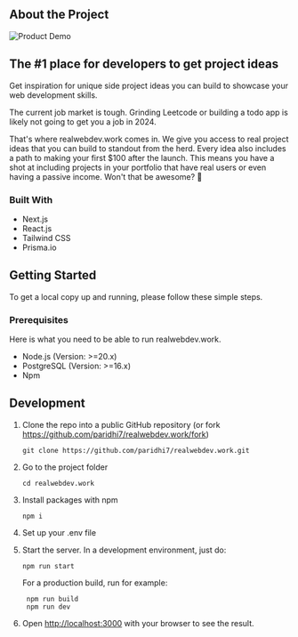 ## About the Project

![Product Demo](https://github.com/paridhi7/realwebdev.work/releases/download/v1.0.0/chrome-capture-2024-4-18.gif)

## The #1 place for developers to get project ideas

Get inspiration for unique side project ideas you can build to showcase your web development skills. 

The current job market is tough. Grinding Leetcode or building a todo app is likely not going to get you a job in 2024.

That's where realwebdev.work comes in. We give you access to real project ideas that you can build to standout from the herd. Every idea also includes a path to making your first $100 after the launch. This means you have a shot at including projects in your portfolio that have real users or even having a passive income. Won't that be awesome? 🚀

### Built With

- Next.js
- React.js
- Tailwind CSS
- Prisma.io

## Getting Started

To get a local copy up and running, please follow these simple steps.

### Prerequisites

Here is what you need to be able to run realwebdev.work.

- Node.js (Version: >=20.x)
- PostgreSQL (Version: >=16.x)
- Npm 

## Development

1. Clone the repo into a public GitHub repository (or fork https://github.com/paridhi7/realwebdev.work/fork)

   ```git clone https://github.com/paridhi7/realwebdev.work.git```

2. Go to the project folder

   ```cd realwebdev.work```

3. Install packages with npm

   ```npm i```

4. Set up your .env file

5. Start the server. In a development environment, just do:

   ```npm run start```

   For a production build, run for example:

   ```
    npm run build
    npm run dev
   ```

6. Open [http://localhost:3000](http://localhost:3000) with your browser to see the result.

